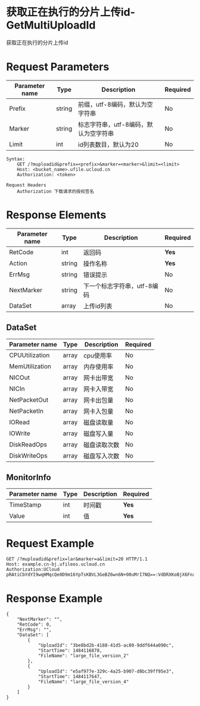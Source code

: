 # 获取正在执行的分片上传id-GetMultiUploadId

获取正在执行的分片上传id

# Request Parameters
|Parameter name|Type|Description|Required|
|---|---|---|---|
|Prefix|string|前缀，utf-8编码，默认为空字符串|No|
|Marker|string|标志字符串，utf-8编码，默认为空字符串|No|
|Limit|int|id列表数目，默认为20|No|

```
Syntax:
	GET /?muploadid&prefix=<prefix>&marker=<marker>&limit=<limit>
	Host: <bucket_name>.ufile.ucloud.cn
	Authorization: <token> 

Request Headers
	Authorization 下载请求的授权签名
```

# Response Elements
|Parameter name|Type|Description|Required|
|---|---|---|---|
|RetCode|int|返回码|**Yes**|
|Action|string|操作名称|**Yes**|
|ErrMsg|string|错误提示|No|
|NextMarker|string|下一个标志字符串，utf-8编码|No|
|DataSet|array|上传id列表|No|

## DataSet
|Parameter name|Type|Description|Required|
|---|---|---|---|
|CPUUtilization|array|cpu使用率|No|
|MemUtilization|array|内存使用率|No|
|NICOut|array|网卡出带宽|No|
|NICIn|array|网卡入带宽|No|
|NetPacketOut|array|网卡出包量|No|
|NetPacketIn|array|网卡入包量|No|
|IORead|array|磁盘读取量|No|
|IOWrite|array|磁盘写入量|No|
|DiskReadOps|array|磁盘读取次数|No|
|DiskWriteOps|array|磁盘写入次数|No|

## MonitorInfo
|Parameter name|Type|Description|Required|
|---|---|---|---|
|TimeStamp|int|时间戳|**Yes**|
|Value|int|值|**Yes**|

# Request Example
```
GET /?muploadid&prefix=lar&marker=a&limit=20 HTTP/1.1
Host: example.cn-bj.ufileos.ucloud.cn
Authorization:UCloud pRAtiCbYdYI9wqHMqcQe0D9m16YpTsKBVL3GeBZ6wn6N+00uMrI7NQ==:VdDRXKoBjX6FnxjOz+HbLtswW50=
```

# Response Example
```
{
    "NextMarker": "", 
    "RetCode": 0, 
    "ErrMsg": "", 
    "DataSet": [
        {
            "UploadId": "3be8bd2b-4188-41d5-ac80-9ddf644a090c", 
            "StartTime": 1484116878, 
            "FileName": "large_file_version_2"
        }, 
        {
            "UploadId": "e5af977e-329c-4a25-b907-d8bc39ff95e3", 
            "StartTime": 1484117647, 
            "FileName": "large_file_version_4"
        }
    ]
}
```

